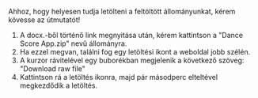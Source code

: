 Ahhoz, hogy helyesen tudja letölteni a feltöltött állományunkat, kérem kövesse az útmutatót!

1. A docx.-ből történő link megnyitása után, kérem kattintson a "Dance Score App.zip" nevű állományra.
2. Ha ezzel megvan, találni fog egy letöltési ikont a weboldal jobb szélén.
3. A kurzor rávitelével egy buborékban megjelenik a következő szöveg: "Download raw file"
4. Kattintson rá a letöltés ikonra, majd pár másodperc elteltével megkezdődik a letöltés.
